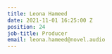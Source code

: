 ```yaml
---
title: Leona Hameed
date: 2021-11-01 16:25:00 Z
position: 24
job-title: Producer
email: leona.hameed@novel.audio
---
```


